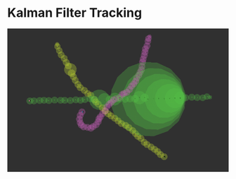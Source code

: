 # Kalman Filter Tracking

![kalman filter tracking](https://github.com/Eilvrin/tracking/blob/master/images/kf_tracking.png)

